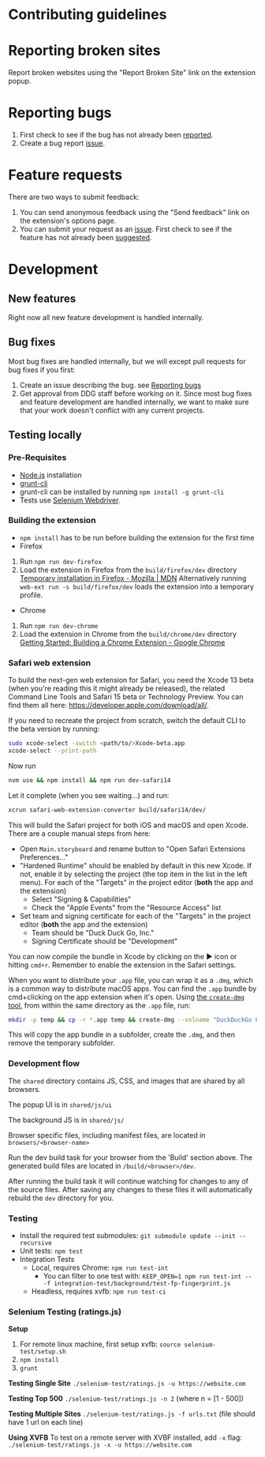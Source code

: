 # Contributing guidelines

# Reporting broken sites

Report broken websites using the "Report Broken Site" link on the extension popup.

# Reporting bugs

1. First check to see if the bug has not already been [reported](https://github.com/duckduckgo/duckduckgo-privacy-extension/issues).
2. Create a bug report [issue](https://github.com/duckduckgo/duckduckgo-privacy-extension/issues/new?template=bug_report.md).

# Feature requests

There are two ways to submit feedback:
1. You can send anonymous feedback using the "Send feedback" link on the extension's options page.
2. You can submit your request as an [issue](https://github.com/duckduckgo/duckduckgo-privacy-extension/issues/new?template=feature_request.md). First check to see if the feature has not already been [suggested](https://github.com/duckduckgo/duckduckgo-privacy-extension/issues).

# Development

## New features

Right now all new feature development is handled internally.

## Bug fixes

Most bug fixes are handled internally, but we will except pull requests for bug fixes if you first:
1. Create an issue describing the bug. see [Reporting bugs](CONTRIBUTING.md#reporting-bugs)
2. Get approval from DDG staff before working on it. Since most bug fixes and feature development are handled internally, we want to make sure that your work doesn't conflict with any current projects.

## Testing locally

### Pre-Requisites
- [Node.js](https://nodejs.org) installation
- [grunt-cli](https://gruntjs.com/getting-started)
- grunt-cli can be installed by running `npm install -g grunt-cli`
- Tests use [Selenium Webdriver](http://seleniumhq.github.io/selenium/docs/api/javascript/index.html).

### Building the extension
- `npm install` has to be run before building the extension for the first time 
- Firefox
 1. Run `npm run dev-firefox`
 2. Load the extension in Firefox from the `build/firefox/dev` directory
[Temporary installation in Firefox - Mozilla | MDN](https://developer.mozilla.org/en-US/Add-ons/WebExtensions/Temporary_Installation_in_Firefox)
    Alternatively running `web-ext run -s build/firefox/dev` loads the extension into a temporary profile.

- Chrome
 1. Run `npm run dev-chrome`
 2. Load the extension in Chrome from the `build/chrome/dev` directory
[Getting Started: Building a Chrome Extension - Google Chrome](https://developer.chrome.com/extensions/getstarted#unpacked)

### Safari web extension

To build the next-gen web extension for Safari, you need the Xcode 13 beta (when you're reading this it might already be released), the related Command Line Tools and Safari 15 beta or Technology Preview. You can find them all here: https://developer.apple.com/download/all/.

If you need to recreate the project from scratch, switch the default CLI to the beta version by running:

```bash
sudo xcode-select -switch <path/to/>Xcode-beta.app
xcode-select --print-path
```

Now run

```bash
nvm use && npm install && npm run dev-safari14
```

Let it complete (when you see waiting...) and run:

```bash
xcrun safari-web-extension-converter build/safari14/dev/
```

This will build the Safari project for both iOS and macOS and open Xcode. There are a couple manual steps from here:

- Open `Main.storyboard` and rename button to "Open Safari Extensions Preferences…"
- "Hardened Runtime" should be enabled by default in this new Xcode. If not, enable it by selecting the project (the top item in the list in the left menu). For each of the "Targets" in the project editor (**both** the app and the extension)
  - Select "Signing & Capabilities"
  - Check the "Apple Events" from the "Resource Access" list
- Set team and signing certificate for each of the "Targets" in the project editor (**both** the app and the extension)
  - Team should be "Duck Duck Go, Inc."
  - Signing Certificate should be "Development"

You can now compile the bundle in Xcode by clicking on the ▶️ icon or hitting `cmd+r`. Remember to enable the extension in the Safari settings.

When you want to distribute your `.app` file, you can wrap it as a `.dmg`, which is a common way to distribute macOS apps. You can find the `.app` bundle by cmd+clicking on the app extension when it's open. Using [the `create-dmg` tool](https://github.com/create-dmg/create-dmg), from within the same directory as the `.app` file, run:

```bash
mkdir -p temp && cp -r *.app temp && create-dmg --volname "DuckDuckGo Privacy Essentials for Safari" --icon "DuckDuckGo Privacy Essentials for Safari.app" 200 190 --window-size 800 400 --icon-size 100 --app-drop-link 600 185 "DuckDuckGo Privacy Essentials for Safari.dmg" temp && rm -rf temp
```

This will copy the app bundle in a subfolder, create the `.dmg`, and then remove the temporary subfolder.

### Development flow

The `shared` directory contains JS, CSS, and images that are shared by all browsers.

The popup UI is in `shared/js/ui`

The background JS is in `shared/js/`

Browser specific files, including manifest files, are located in `browsers/<browser-name>`

Run the dev build task for your browser from the 'Build' section above. The generated build files are located in `/build/<browser>/dev`.

After running the build task it will continue watching for changes to any of the source files. After saving any changes to these files it will automatically rebuild the `dev` directory for you.

### Testing
- Install the required test submodules: `git submodule update --init --recursive`
- Unit tests: `npm test`
- Integration Tests
  - Local, requires Chrome: `npm run test-int`
    - You can filter to one test with: `KEEP_OPEN=1 npm run test-int -- -f integration-test/background/test-fp-fingerprint.js`
  - Headless, requires xvfb: `npm run test-ci`

### Selenium Testing (ratings.js)

**Setup**

1. For remote linux machine, first setup xvfb: `source selenium-test/setup.sh`
2. `npm install`
3. `grunt`

**Testing Single Site** `./selenium-test/ratings.js -u https://website.com`

**Testing Top 500** `./selenium-test/ratings.js -n 2` (where n = [1 - 500])

**Testing Multiple Sites** `./selenium-test/ratings.js -f urls.txt` (file should have 1 url on each line)

**Using XVFB** To test on a remote server with XVBF installed, add `-x` flag: `./selenium-test/ratings.js -x -u https://website.com`
